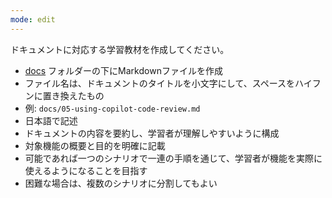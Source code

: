 ```yaml
---
mode: edit
---
```

ドキュメントに対応する学習教材を作成してください。

- [docs](../../docs) フォルダーの下にMarkdownファイルを作成
- ファイル名は、ドキュメントのタイトルを小文字にして、スペースをハイフンに置き換えたもの
- 例: `docs/05-using-copilot-code-review.md`
- 日本語で記述
- ドキュメントの内容を要約し、学習者が理解しやすいように構成
- 対象機能の概要と目的を明確に記載
- 可能であれば一つのシナリオで一連の手順を通じて、学習者が機能を実際に使えるようになることを目指す
- 困難な場合は、複数のシナリオに分割してもよい

